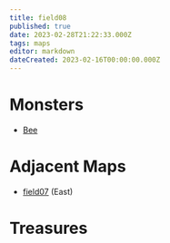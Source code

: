 ```yaml
---
title: field08
published: true
date: 2023-02-28T21:22:33.000Z
tags: maps
editor: markdown
dateCreated: 2023-02-16T00:00:00.000Z
---
```



# Monsters
 * [Bee](/monsters/bee)

# Adjacent Maps
 * [field07](/maps/field07) (East)

# Treasures
